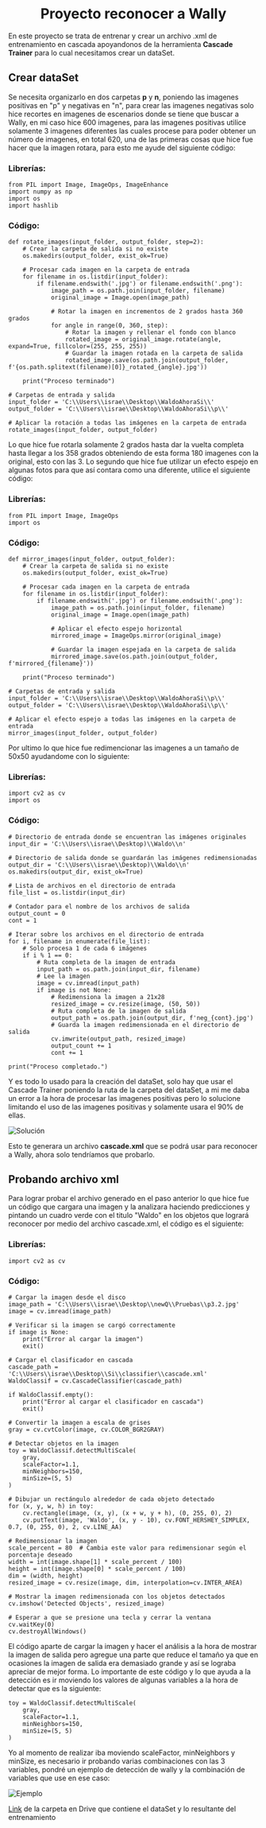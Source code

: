 # <center> Proyecto reconocer a Wally </center>

En este proyecto se trata de entrenar y crear un archivo .xml de entrenamiento en cascada apoyandonos de la herramienta __Cascade Trainer__ para lo cual necesitamos crear un dataSet.

## Crear dataSet

Se necesita organizarlo en dos carpetas __p__ y __n__, poniendo las imagenes positivas en "p" y negativas en "n", para crear las imagenes negativas solo hice recortes en imagenes de escenarios donde se tiene que buscar a Wally, en mi caso hice 600 imagenes, para las imagenes positivas utilice solamente 3 imagenes diferentes las cuales procese para poder obtener un número de imagenes, en total 620, una de las primeras cosas que hice fue hacer que la imagen rotara, para esto me ayude del siguiente código:
### Librerías:
~~~
from PIL import Image, ImageOps, ImageEnhance
import numpy as np
import os
import hashlib
~~~

### Código:
~~~
def rotate_images(input_folder, output_folder, step=2):
    # Crear la carpeta de salida si no existe
    os.makedirs(output_folder, exist_ok=True)

    # Procesar cada imagen en la carpeta de entrada
    for filename in os.listdir(input_folder):
        if filename.endswith('.jpg') or filename.endswith('.png'):
            image_path = os.path.join(input_folder, filename)
            original_image = Image.open(image_path)

            # Rotar la imagen en incrementos de 2 grados hasta 360 grados
            for angle in range(0, 360, step):
                # Rotar la imagen y rellenar el fondo con blanco
                rotated_image = original_image.rotate(angle, expand=True, fillcolor=(255, 255, 255))
                # Guardar la imagen rotada en la carpeta de salida
                rotated_image.save(os.path.join(output_folder, f'{os.path.splitext(filename)[0]}_rotated_{angle}.jpg'))

    print("Proceso terminado")

# Carpetas de entrada y salida
input_folder = 'C:\\Users\\israe\\Desktop\\WaldoAhoraSi\\'
output_folder = 'C:\\Users\\israe\\Desktop\\WaldoAhoraSi\\p\\'

# Aplicar la rotación a todas las imágenes en la carpeta de entrada
rotate_images(input_folder, output_folder)
~~~

Lo que hice fue rotarla solamente 2 grados hasta dar la vuelta completa hasta llegar a los 358 grados obteniendo de esta forma 180 imagenes con la original, esto con las 3.
Lo segundo que hice fue utilizar un efecto espejo en algunas fotos para que así contara como una diferente, utilice el siguiente código:

### Librerías:
~~~
from PIL import Image, ImageOps
import os
~~~

### Código:
~~~
def mirror_images(input_folder, output_folder):
    # Crear la carpeta de salida si no existe
    os.makedirs(output_folder, exist_ok=True)

    # Procesar cada imagen en la carpeta de entrada
    for filename in os.listdir(input_folder):
        if filename.endswith('.jpg') or filename.endswith('.png'):
            image_path = os.path.join(input_folder, filename)
            original_image = Image.open(image_path)

            # Aplicar el efecto espejo horizontal
            mirrored_image = ImageOps.mirror(original_image)

            # Guardar la imagen espejada en la carpeta de salida
            mirrored_image.save(os.path.join(output_folder, f'mirrored_{filename}'))

    print("Proceso terminado")

# Carpetas de entrada y salida
input_folder = 'C:\\Users\\israe\\Desktop\\WaldoAhoraSi\\p\\'
output_folder = 'C:\\Users\\israe\\Desktop\\WaldoAhoraSi\\p\\'

# Aplicar el efecto espejo a todas las imágenes en la carpeta de entrada
mirror_images(input_folder, output_folder)
~~~

Por ultimo lo que hice fue redimencionar las imagenes a un tamaño de 50x50 ayudandome con lo siguiente:

### Librerías:
~~~
import cv2 as cv
import os
~~~

### Código:
~~~
# Directorio de entrada donde se encuentran las imágenes originales
input_dir = 'C:\\Users\\israe\\Desktop)\\Waldo\\n'

# Directorio de salida donde se guardarán las imágenes redimensionadas
output_dir = 'C:\\Users\\israe\\Desktop)\\Waldo\\n'
os.makedirs(output_dir, exist_ok=True)

# Lista de archivos en el directorio de entrada
file_list = os.listdir(input_dir)

# Contador para el nombre de los archivos de salida
output_count = 0
cont = 1

# Iterar sobre los archivos en el directorio de entrada
for i, filename in enumerate(file_list):
    # Solo procesa 1 de cada 6 imágenes
    if i % 1 == 0:
        # Ruta completa de la imagen de entrada
        input_path = os.path.join(input_dir, filename)
        # Lee la imagen
        image = cv.imread(input_path)
        if image is not None:
            # Redimensiona la imagen a 21x28
            resized_image = cv.resize(image, (50, 50))
            # Ruta completa de la imagen de salida
            output_path = os.path.join(output_dir, f'neg_{cont}.jpg')
            # Guarda la imagen redimensionada en el directorio de salida
            cv.imwrite(output_path, resized_image)
            output_count += 1
            cont += 1

print("Proceso completado.")
~~~

Y es todo lo usado para la creación del dataSet, solo hay que usar el Cascade Trainer poniendo la ruta de la carpeta del dataSet, a mi me daba un error a la hora de procesar las imagenes positivas pero lo solucione limitando el uso de las imagenes positivas y solamente usara el 90% de ellas.

![Solución](solucion.png)

Esto te generara un archivo __cascade.xml__ que se podrá usar para reconocer a Wally, ahora solo tendríamos que probarlo.

## Probando archivo xml

Para lograr probar el archivo generado en el paso anterior lo que hice fue un código que cargara una imagen y la analizara haciendo predicciones y pintando un cuadro verde con el titulo "Waldo" en los objetos que logrará reconocer por medio del archivo cascade.xml, el código es el siguiente:

### Librerías:
~~~
import cv2 as cv
~~~

### Código:
~~~
# Cargar la imagen desde el disco
image_path = 'C:\\Users\\israe\\Desktop\\newQ\\Pruebas\\p3.2.jpg'
image = cv.imread(image_path)

# Verificar si la imagen se cargó correctamente
if image is None:
    print("Error al cargar la imagen")
    exit()

# Cargar el clasificador en cascada
cascade_path = 'C:\\Users\\israe\\Desktop\\Si\\classifier\\cascade.xml'
WaldoClassif = cv.CascadeClassifier(cascade_path)

if WaldoClassif.empty():
    print("Error al cargar el clasificador en cascada")
    exit()

# Convertir la imagen a escala de grises
gray = cv.cvtColor(image, cv.COLOR_BGR2GRAY)

# Detectar objetos en la imagen
toy = WaldoClassif.detectMultiScale(
    gray,
    scaleFactor=1.1, 
    minNeighbors=150, 
    minSize=(5, 5)
)

# Dibujar un rectángulo alrededor de cada objeto detectado
for (x, y, w, h) in toy:
    cv.rectangle(image, (x, y), (x + w, y + h), (0, 255, 0), 2)
    cv.putText(image, 'Waldo', (x, y - 10), cv.FONT_HERSHEY_SIMPLEX, 0.7, (0, 255, 0), 2, cv.LINE_AA)

# Redimensionar la imagen
scale_percent = 80  # Cambia este valor para redimensionar según el porcentaje deseado
width = int(image.shape[1] * scale_percent / 100)
height = int(image.shape[0] * scale_percent / 100)
dim = (width, height)
resized_image = cv.resize(image, dim, interpolation=cv.INTER_AREA)

# Mostrar la imagen redimensionada con los objetos detectados
cv.imshow('Detected Objects', resized_image)

# Esperar a que se presione una tecla y cerrar la ventana
cv.waitKey(0)
cv.destroyAllWindows()
~~~

El código aparte de cargar la imagen y hacer el análisis a la hora de mostrar la imagen de salida pero agregue una parte que reduce el tamaño ya que en ocasiones la imagen de salida era demasiado grande y así se lograba apreciar de mejor forma.
Lo importante de este código y lo que ayuda a la detección es ir moviendo los valores de algunas variables a la hora de detectar que es la siguiente:
~~~
toy = WaldoClassif.detectMultiScale(
    gray,
    scaleFactor=1.1, 
    minNeighbors=150, 
    minSize=(5, 5)
)
~~~
Yo al momento de realizar iba moviendo scaleFactor, minNeighbors y minSize, es necesario ir probando varias combinaciones con las 3 variables, pondré un ejemplo de detección de wally y la combinación de variables que use en ese caso:

![Ejemplo](ejemplo.png)

[Link](https://drive.google.com/drive/folders/1Wa-xM8I4SPWOjA7cmB2fMzPxyUnIIP6e?usp=drive_link) de la carpeta en Drive que contiene el dataSet y lo resultante del entrenamiento